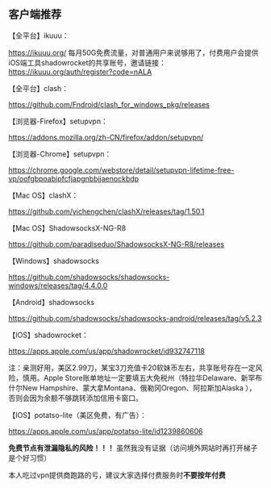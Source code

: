 ## 客户端推荐

【全平台】ikuuu：

https://ikuuu.org/   每月50G免费流量，对普通用户来说够用了，付费用户会提供iOS端工具shadowrocket的共享账号，邀请链接：https://ikuuu.org/auth/register?code=nALA

【全平台】clash：

https://github.com/Fndroid/clash_for_windows_pkg/releases

【浏览器-Firefox】setupvpn：

https://addons.mozilla.org/zh-CN/firefox/addon/setupvpn/

【浏览器-Chrome】setupvpn：

https://chrome.google.com/webstore/detail/setupvpn-lifetime-free-vp/oofgbpoabipfcfjapgnbbjjaenockbdp

【Mac OS】clashX：

https://github.com/yichengchen/clashX/releases/tag/1.50.1

【Mac OS】ShadowsocksX-NG-R8

https://github.com/paradiseduo/ShadowsocksX-NG-R8/releases

【Windows】shadowsocks

https://github.com/shadowsocks/shadowsocks-windows/releases/tag/4.4.0.0

【Android】shadowsocks

https://github.com/shadowsocks/shadowsocks-android/releases/tag/v5.2.3

【IOS】shadowrocket：

https://apps.apple.com/us/app/shadowrocket/id932747118

注：亲测好用，美区2.99刀，某宝3刀充值卡20软妹币左右，共享账号存在一定风险，慎用。Apple Store账单地址一定要填五大免税州（特拉华Delaware、新罕布什尔New Hampshire、蒙大拿Montana、俄勒冈Oregon、阿拉斯加Alaska ），否则会因为余额不够跳转添加信用卡窗口。

【IOS】potatso-lite（美区免费，有广告）：

https://apps.apple.com/us/app/potatso-lite/id1239860606

**免费节点有泄漏隐私的风险！！！** 虽然我没有证据（访问境外网站时再打开梯子是个好习惯）

本人吃过vpn提供商跑路的亏，建议大家选择付费服务时**不要按年付费**







